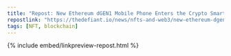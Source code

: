 ```yaml
---
title: "Repost: New Ethereum dGEN1 Mobile Phone Enters the Crypto Smartphone Wars - "The Defiant""
repostlink: "https://thedefiant.io/news/nfts-and-web3/new-ethereum-dgen1-mobile-phone-enters-the-crypto-smartphone-wars"
tags: [NFT, blockchain]
---
```


{% include embed/linkpreview-repost.html %}
